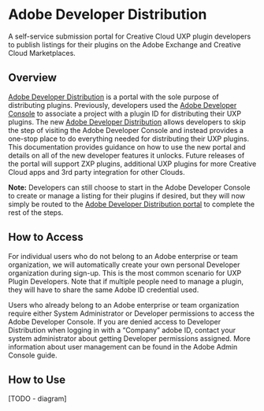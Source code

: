 <Hero slots="heading, text" background="rgb(141, 52, 78)" hideBreadcrumbNav={false} width="100%"/>

<!-- ![Hero image](../../images/S_filled_DD_CreateApps_1400x500_x2.png) -->

# Adobe Developer Distribution

A self-service submission portal for Creative Cloud UXP plugin developers to publish listings for their plugins on the Adobe Exchange and Creative Cloud Marketplaces.

## Overview

[Adobe Developer Distribution](/distribute/home) is a portal with the sole purpose of distributing plugins. Previously, developers used the [Adobe Developer Console](/developer-console) to associate a project with a plugin ID for distributing their UXP plugins. The new [Adobe Developer Distribution](/distribute/home) allows developers to skip the step of visiting the Adobe Developer Console and instead provides a one-stop place to do everything needed for distributing their UXP plugins. This documentation provides guidance on how to use the new portal and details on all of the new developer features it unlocks. Future releases of the portal will support ZXP plugins, additional UXP plugins for more Creative Cloud apps and 3rd party integration for other Clouds.

**Note:** Developers can still choose to start in the Adobe Developer Console to create or manage a listing for their plugins if desired, but they will now simply be routed to the [Adobe Developer Distribution portal](/distribute/home) to complete the rest of the steps.

## How to Access

For individual users who do not belong to an Adobe enterprise or team organization, we will automatically create your own personal Developer organization during sign-up. This is the most common scenario for UXP Plugin Developers. Note that if multiple people need to manage a plugin, they will have to share the same Adobe ID credential used.

Users who already belong to an Adobe enterprise or team organization require either System Administrator or Developer permissions to access the Adobe Developer Console. If you are denied access to Developer Distribution when logging in with a “Company” adobe ID, contact your system administrator about getting Developer permissions assigned. More information about user management can be found in the Adobe Admin Console guide.

## How to Use

[TODO - diagram]

<!--
<DiscoverBlock slots="link, text"/>

[Listings](guides/listing_details.md)

Learng about entering your listing details

<DiscoverBlock slots="link, text"/>

[Submission](guides/submission.md)

Submission

<DiscoverBlock slots="link, text"/>

[FAQ](guides/faq.md)

Frequently Asked Questions

<DiscoverBlock slots="link, text"/>

[Adobe Developer Distribution app](/distribute/home)

Go to the app -->

